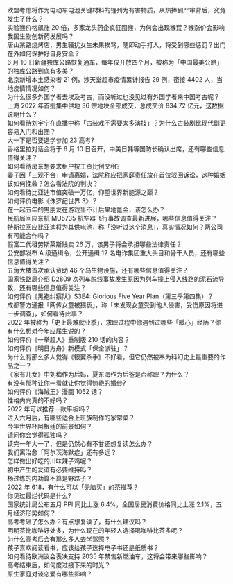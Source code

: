欧盟考虑将作为电动车电池关键材料的锂列为有害物质，从热捧到严审背后，究竟发生了什么？  
实验猴价格飙涨 20 倍，多家龙头药企疯狂囤猴，为何会出现猴荒？猴涨价会影响我国生物创新药发展吗？  
唐山某路烧烤店，男生骚扰女生未果挨骂，随即动手打人，将受到哪些惩罚？出门在外如何保护好自身安全？  
6 月 10 日新疆独库公路恢复通车，每年仅开放四个月，被称为「中国最美公路」的独库公路到底有多美？  
北京新增本土感染者 21 例，涉天堂超市疫情累计报告 29 例，密接 4402 人，当地疫情情况如何？  
为什么很多外国学者去埃及考古，而没听过也没见过有外国学者来中国考古呢？  
上海 2022 年首批集中供地 36 宗地块全部成交，总成交价 834.72 亿元，这数据说明什么？  
如何看待刘宇宁在直播中称「古装戏不需要太多演技」？为什么古装剧比现代剧更容易入门和出圈？  
大一下是否要退学参加 23 高考?  
香格里拉对话会将于 6 月 10 日召开，中美日韩等国防长确认出席，还有哪些信息值得关注？  
如何看待房东想要求租户按工资比例交租?  
妻子因「三观不合」申请离婚，法院称应把家庭责任放在首位驳回诉讼，这种婚姻该如何挽救？怎么看法院的判决？  
如何看待比亚迪市值突破一万亿，仰望世界新能源之巅？  
如何评价电影《侏罗纪世界 3》？  
在一起五年的男朋友在游戏里不计后果地氪金，该怎么办？  
民航局回应东航 MU5735 航空器飞行事故调查最新进展，哪些信息值得关注？  
特斯拉回应比亚迪将为其供电池，称「没听过这个消息」，真实情况如何？两公司有可能合作吗？  
假富二代租劳斯莱斯贱卖 26 万，该男子将会承担哪些法律责任？  
公安部发布 A 级通缉令，公开通缉 12 名电诈集团重大头目和骨干人员，还有哪些信息值得关注？  
五角大楼首次承认资助 46 个乌生物设施，还有哪些信息值得关注？  
国家铁路局介绍 D2809 次列车脱线事故发生原因为列车撞上侵入线路的泥石流导致，还有哪些信息值得关注？  
如何评价《黑袍纠察队》S3E4: Glorious Five Year Plan（第三季第四集）？  
成都警方通报「网传女童被猥亵」，称「未发现女童受到他人侵害，受伤原因将进一步调查」，如何看待此事？  
2022 年被称为「史上最难就业季」，求职过程中你遇到过哪些「暖心」经历？你有什么想对今年应届生说的？  
如何评价《一拳超人》重制版 210 话的内容？  
如何评价《明日方舟》新模式「保全派驻」？  
为什么有那么多人觉得《银翼杀手》不好看，但它仍然被奉为科幻史上最重要的作品之一？  
《家有儿女》中刘梅作为后妈，夏东海作为后爸是否称职？为什么？  
有没有那种让你一看就让你觉得惊艳的婚纱?  
如何评价《海贼王》漫画 1052 话？  
性格内向真的不好吗？  
2022 年可以推荐一款平板吗？  
进入六月后，有哪些适合上班族制作的家常菜？  
今年世界杯阿根廷的前景如何？  
请问你会觉得孤独吗？  
读完一年大一了，但是仍然心有不甘还想复读怎么办？  
我们离治愈「阿尔茨海默症」还有多远？  
怎样做出好吃的川味辣子鸡呢？  
初中产生的友谊有必要维持吗？  
杨过练的内功算不算是野路子？  
2022 年 618，有什么可以「无脑买」的茶推荐？  
你见过最烂代码是什么?  
国家统计局公布五月 PPI 同比上涨 6.4%，全国居民消费价格同比上涨 2.1%，五月经济形势如何？  
高考考砸了怎么办？有点想复读了，有什么建议吗？  
明明茶比咖啡好处多，为什么现在的年轻人选择喝咖啡比茶多呢？  
为什么高考后会有那么多人去学驾照？  
孩子喜欢阅读看书，应该给孩子选择电子书还是纸质书？  
如何看待欧洲议会表决支持 2035 年禁售新燃油车，这将会带来哪些影响？  
高考结束后，如何度过接下来的时光？  
原生家庭对谈恋爱有哪些影响？  
